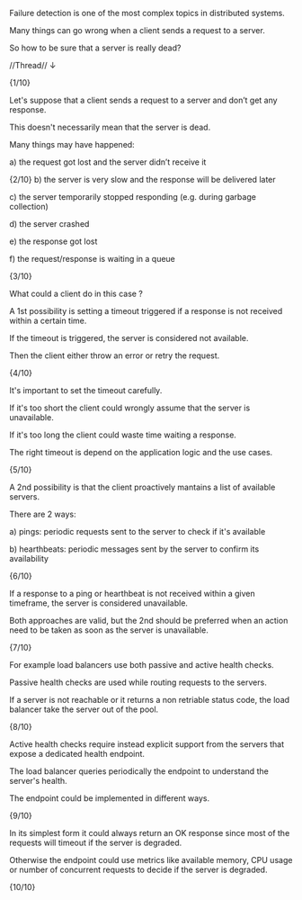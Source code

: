 Failure detection is one of the most complex topics in distributed systems.

Many things can go wrong when a client sends a request to a server.

So how to be sure that a server is really dead?

//Thread// ↓

{1/10}



Let's suppose that a client sends a request to a server and don’t get any response.

This doesn't necessarily mean that the server is dead.

Many things may have happened:

a) the request got lost and the server didn’t receive it

{2/10} b) the server is very slow and the response will be delivered later

c) the server temporarily stopped responding (e.g. during garbage collection)

d) the server crashed

e) the response got lost

f) the request/response is waiting in a queue

{3/10}

What could a client do in this case ?

A 1st possibility is setting a timeout triggered if a response is not received within a certain time.

If the timeout is triggered, the server is considered not available.

Then the client either throw an error or retry the request.

{4/10}

It's important to set the timeout carefully.

If it's too short the client could wrongly assume that the server is unavailable.

If it's too long the client could waste time waiting a response.

The right timeout is depend on the application logic and the use cases.

{5/10}

A 2nd possibility is that the client proactively mantains a list of available servers.

There are 2 ways:

a) pings: periodic requests sent to the server to check if it's available

b) hearthbeats: periodic messages sent by the server to confirm its availability

{6/10}

If a response to a ping or hearthbeat is not received within a given timeframe, the server is considered unavailable.

Both approaches are valid, but the 2nd should be preferred when an action need to be taken as soon as the server is unavailable.

{7/10}

For example load balancers use both passive and active health checks.

Passive health checks are used while routing requests to the servers.

If a server is not reachable or it returns a non retriable status code, the load balancer take the server out of the pool.

{8/10}

Active health checks require instead explicit support from the servers that expose a dedicated health endpoint.

The load balancer queries periodically the endpoint to understand the server's health.

The endpoint could be implemented in different ways.

{9/10}

In its simplest form it could always return an OK response since most of the requests will timeout if the server is degraded.

Otherwise the endpoint could use metrics like available memory, CPU usage or number of concurrent requests to decide if the server is degraded.

{10/10}
